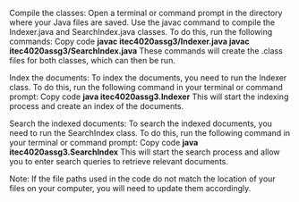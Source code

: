Compile the classes:
Open a terminal or command prompt in the directory where your Java files are saved. Use the javac command to compile the Indexer.java and SearchIndex.java classes. To do this, run the following commands:
Copy code
**javac itec4020assg3/Indexer.java
javac itec4020assg3/SearchIndex.java**
These commands will create the .class files for both classes, which can then be run.

Index the documents:
To index the documents, you need to run the Indexer class. To do this, run the following command in your terminal or command prompt:
Copy code
**java itec4020assg3.Indexer**
This will start the indexing process and create an index of the documents.

Search the indexed documents:
To search the indexed documents, you need to run the SearchIndex class. To do this, run the following command in your terminal or command prompt:
Copy code
**java itec4020assg3.SearchIndex**
This will start the search process and allow you to enter search queries to retrieve relevant documents.

Note: If the file paths used in the code do not match the location of your files on your computer, you will need to update them accordingly.
